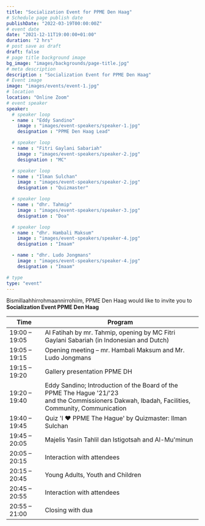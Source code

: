 ```yaml
---
title: "Socialization Event for PPME Den Haag"
# Schedule page publish date
publishDate: "2022-03-19T00:00:00Z"
# event date
date: "2021-12-11T19:00:00+01:00"
duration: "2 hrs"
# post save as draft
draft: false
# page title background image
bg_image: "images/backgrounds/page-title.jpg"
# meta description
description : "Socialization Event for PPME Den Haag"
# Event image
image: "images/events/event-1.jpg"
# location
location: "Online Zoom"
# event speaker
speaker:
  # speaker loop
  - name : "Eddy Sandino"
    image : "images/event-speakers/speaker-1.jpg"
    designation : "PPME Den Haag Lead"

  # speaker loop
  - name : "Fitri Gaylani Sabariah"
    image : "images/event-speakers/speaker-2.jpg"
    designation : "MC"

  # speaker loop
  - name : "Ilman Sulchan"
    image : "images/event-speakers/speaker-2.jpg"
    designation : "Quizmaster"

  # speaker loop
  - name : "dhr. Tahmip"
    image : "images/event-speakers/speaker-3.jpg"
    designation : "Doa"

  # speaker loop
  - name : "dhr. Hambali Maksum"
    image : "images/event-speakers/speaker-4.jpg"
    designation : "Imaam"

  - name : "dhr. Ludo Jongmans"
    image : "images/event-speakers/speaker-4.jpg"
    designation : "Imaam"

# type
type: "event"
---
```


Bismillaahhirrohmaannirrohiim, PPME Den Haag would like to invite you to **Socialization Event PPME Den Haag**

| Time          | Program  |
|---------------|----------|
| 19:00 – 19:05 | Al Fatihah by mr. Tahmip, opening by MC Fitri Gaylani Sabariah (in Indonesian and Dutch) |
| 19:05 – 19:15 | Opening meeting – mr. Hambali Maksum and Mr. Ludo Jongmans |
| 19:15 – 19:20 | Gallery presentation PPME DH |
| 19:20 – 19:40 | Eddy Sandino; Introduction of the Board of the PPME The Hague '21/'23 <br/> and the Commissioners Dakwah, Ibadah, Facilities, Community, Communication |
| 19:40 – 19:45 | Quiz 'I ❤️ PPME The Hague' by Quizmaster: Ilman Sulchan |
| 19:45 – 20:05 | Majelis Yasin Tahlil dan Istigotsah and Al-Mu'minun |
| 20:05 – 20:15 | Interaction with attendees |
| 20:15 – 20:45 | Young Adults, Youth and Children |
| 20:45 – 20:55 | Interaction with attendees |
| 20:55 – 21:00 | Closing with dua |